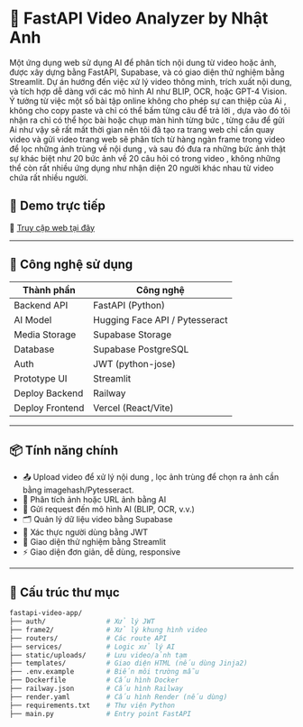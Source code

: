 # 🎥 FastAPI Video Analyzer by Nhật Anh

Một ứng dụng web sử dụng AI để phân tích nội dung từ video hoặc ảnh, được xây dựng bằng FastAPI, Supabase, và có giao diện thử nghiệm bằng Streamlit. Dự án hướng đến việc xử lý video thông minh, trích xuất nội dung, và tích hợp dễ dàng với các mô hình AI như BLIP, OCR, hoặc GPT-4 Vision.
Ý tưởng từ việc một số bài tập online không cho phép sự can thiệp của Ai , không cho copy paste và chỉ có thể bấm từng câu để trả lời , dựa vào đó tôi nhận ra chỉ có thể học bài hoặc chụp màn hình từng bức , từng câu để gửi Ai như vậy sẽ rất mất thời gian nên tôi đã tạo ra trang web chỉ cần quay video và gửi video trang web sẽ phân tích từ hàng ngàn frame trong video để lọc những ảnh trùng về nội dung , và sau đó đưa ra những bức ảnh thật sự khác biệt như 20 bức ảnh về 20 câu hỏi có trong video , không những thể còn rất nhiều ứng dụng như nhận diện 20 người khác nhau từ video chứa rất nhiều người. 

## 🚀 Demo trực tiếp

🔗 [Truy cập web tại đây](https://ai-image-app-frontend-super-anhkt015s-projects.vercel.app/)

---

## 🧱 Công nghệ sử dụng

| Thành phần       | Công nghệ            |
|------------------|----------------------|
| Backend API      | FastAPI (Python)     |
| AI Model         | Hugging Face API / Pytesseract |
| Media Storage    | Supabase Storage     |
| Database         | Supabase PostgreSQL  |
| Auth             | JWT (python-jose)    |
| Prototype UI     | Streamlit            |
| Deploy Backend   | Railway              |
| Deploy Frontend  | Vercel (React/Vite)  |

---

## 📦 Tính năng chính

- 📤 Upload video để xử lý nội dung , lọc ảnh trùng để chọn ra ảnh cần bằng imagehash/Pytesseract.
- 🧠 Phân tích ảnh hoặc URL ảnh bằng AI
- 🔄 Gửi request đến mô hình AI (BLIP, OCR, v.v.)
- 🗂 Quản lý dữ liệu video bằng Supabase
- 🔐 Xác thực người dùng bằng JWT
- 🧪 Giao diện thử nghiệm bằng Streamlit
- ⚡ Giao diện đơn giản, dễ dùng, responsive

---

## 📁 Cấu trúc thư mục

```bash
fastapi-video-app/
├── auth/               # Xử lý JWT
├── frame2/             # Xử lý khung hình video
├── routers/            # Các route API
├── services/           # Logic xử lý AI
├── static/uploads/     # Lưu video/ảnh tạm
├── templates/          # Giao diện HTML (nếu dùng Jinja2)
├── .env.example        # Biến môi trường mẫu
├── Dockerfile          # Cấu hình Docker
├── railway.json        # Cấu hình Railway
├── render.yaml         # Cấu hình Render (nếu dùng)
├── requirements.txt    # Thư viện Python
├── main.py             # Entry point FastAPI
